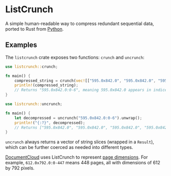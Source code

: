 # ListCrunch

A simple human-readable way to compress redundant sequential data, ported to Rust from [Python](https://github.com/MuckRock/listcrunch).

## Examples

The `listcrunch` crate exposes two functions: `crunch` and `uncrunch`:

```rust
use listcrunch::crunch;

fn main() {
    compressed_string = crunch(vec![["595.0x842.0", "595.0x842.0", "595.0x842.0", "595.0x842.0", "595.0x842.0", "595.0x842.0", "595.0x842.0"]]);
    println!(compressed_string);
    // Returns "595.0x842.0:0-6", meaning 595.0x842.0 appears in indices 0-6 (inclusive),
}
```

```rust
use listcrunch::uncrunch;

fn main() {
    let decompressed = uncrunch("595.0x842.0:0-6").unwrap();
    println!("{:?}", decompressed);
    // Returns ["595.0x842.0", "595.0x842.0", "595.0x842.0", "595.0x842.0", "595.0x842.0", "595.0x842.0", "595.0x842.0"]
}
```

`uncrunch` always returns a vector of string slices (wrapped in a `Result`), which can be further coerced as needed into different types.

[DocumentCloud](https://www.documentcloud.org) uses ListCrunch to represent [page dimensions](https://www.documentcloud.org/help/api/#page-spec). For example, `612.0x792.0:0-447` means 448 pages, all with dimensions of 612 by 792 pixels.
